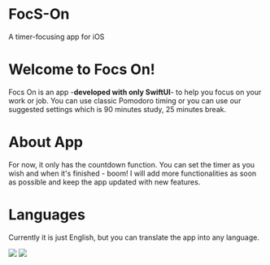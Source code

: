 # FocS-On
A timer-focusing app for iOS

# Welcome to Focs On!

Focs On is an app -**developed with only SwiftUI**- to help you focus on your work or job. You can use classic Pomodoro timing or 
you can use our suggested settings which is 90 minutes study, 25 minutes break.


# About App
For now, it only has the countdown function. You can set the timer as you wish and when it's finished - boom! 
I will add more functionalities as soon as possible and keep the app updated with new features.

# Languages
Currently it is just English, but you can translate the app into any language.

<p float="left">
<img src="https://user-images.githubusercontent.com/48603868/199544019-3d0028d9-af0d-4880-8542-84f6ef001086.png">

<img src="https://user-images.githubusercontent.com/48603868/199544030-12146060-c508-4e45-ad09-a64978b55ab3.png">
</p>
